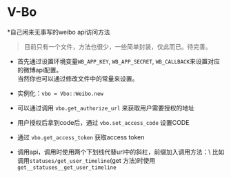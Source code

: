 # V-Bo
*自己闲来无事写的weibo api访问方法

> 目前只有一个文件，方法也很少，一些简单封装，仅此而已。待完善。

- 首先通过设置环境变量`WB_APP_KEY`, `WB_APP_SECRET`, `WB_CALLBACK`来设置对应的微博api配置。\
当然你也可以通过修改文件中的常量来设置。

- 实例化：`vbo = Vbo::Weibo.new`
- 可以通过调用 `vbo.get_authorize_url` 来获取用户需要授权的地址
- 用户授权后拿到code后，通过 `vbo.set_access_code` 设置CODE
- 通过 `vbo.get_access_token` 获取access token
- 调用api，调用时使用两个下划线代替url中的斜杠，前缀加入调用方法：\ 
比如调用`statuses/get_user_timeline`(get 方法)时使用`get__statuses__get_user_timeline`
